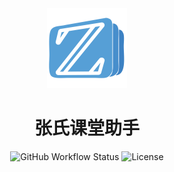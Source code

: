 <div align="center">
  <img src="public/icon.png" width="128em">
  <h1>张氏课堂助手</h1>
  <img alt="GitHub Workflow Status" src="https://img.shields.io/github/workflow/status/ZhangZisu/classroom-helper/publish?logo=github&style=flat-square">
  <img alt="License" src="https://img.shields.io/badge/license-Apache--2.0-blue?style=flat-square">
</div>
